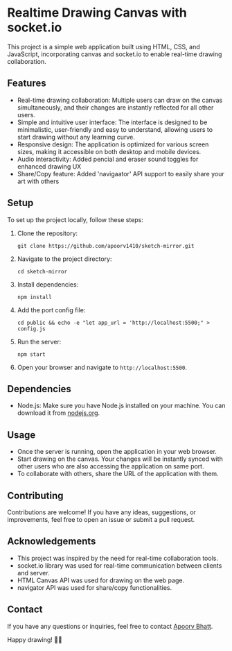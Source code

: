 # Realtime Drawing Canvas with socket.io

This project is a simple web application built using HTML, CSS, and JavaScript, incorporating canvas and socket.io to enable real-time drawing collaboration.

## Features

- Real-time drawing collaboration: Multiple users can draw on the canvas simultaneously, and their changes are instantly reflected for all other users.
- Simple and intuitive user interface: The interface is designed to be minimalistic, user-friendly and easy to understand, allowing users to start drawing without any learning curve.
- Responsive design: The application is optimized for various screen sizes, making it accessible on both desktop and mobile devices.
- Audio interactivity: Added pencial and eraser sound toggles for enhanced drawing UX
- Share/Copy feature: Added 'navigaator' API support to easily share your art with others

## Setup

To set up the project locally, follow these steps:

1. Clone the repository:

   ```
   git clone https://github.com/apoorv1410/sketch-mirror.git
   ```

2. Navigate to the project directory:

   ```
   cd sketch-mirror
   ```

3. Install dependencies:

   ```
   npm install
   ```

4. Add the port config file:
   ```
   cd public && echo -e "let app_url = 'http://localhost:5500;" > config.js
   ```

5. Run the server:

   ```
   npm start
   ```

6. Open your browser and navigate to `http://localhost:5500`.

## Dependencies

- Node.js: Make sure you have Node.js installed on your machine. You can download it from [nodejs.org](https://nodejs.org/).

## Usage

- Once the server is running, open the application in your web browser.
- Start drawing on the canvas. Your changes will be instantly synced with other users who are also accessing the application on same port.
- To collaborate with others, share the URL of the application with them.

## Contributing

Contributions are welcome! If you have any ideas, suggestions, or improvements, feel free to open an issue or submit a pull request.

## Acknowledgements

- This project was inspired by the need for real-time collaboration tools.
- socket.io library was used for real-time communication between clients and server.
- HTML Canvas API was used for drawing on the web page.
- navigator API was used for share/copy functionalities.

## Contact

If you have any questions or inquiries, feel free to contact [Apoorv Bhatt](bhattapoorv29@gmail.com).

Happy drawing! 🎨✨